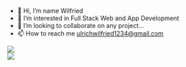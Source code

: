 - 👋 Hi, I’m name Wilfried
- 👀 I’m interested in Full Stack Web and App Development
- 💞️ I’m looking to collaborate on any project...
- 📫 How to reach me ulrichwilfried1234@gmail.com

 <div style={"display: flex, flex-direction: column"}>
    <img src="https://github-readme-stats.vercel.app/api?username=wilfried-237&show_icons=true&theme=merko&hide=contribs,prs" />
 </div>
 <div>
   <img src="https://github-readme-stats.vercel.app/api/top-langs/?username=anuraghazra&layout=compact" />
 </div>

